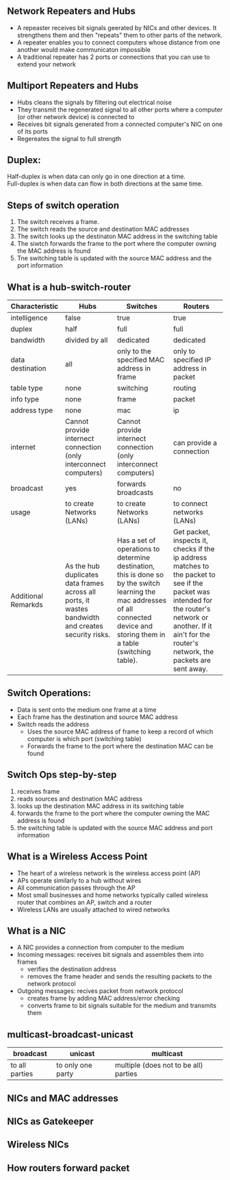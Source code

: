 ## Network Repeaters and Hubs
- A repeaster receives bit signals geerated by NICs and other devices. It strengthens them and then "repeats" them to other parts of the network.
- A repeater enables you to connect computers whose distance from one another would make communicaton impossible
- A traditional repeater has 2 ports or connections that you can use to extend your network

## Multiport Repeaters and Hubs
- Hubs cleans the signals by filtering out electrical noise
- They transmit the regenerated signal to all other ports where a computer (or other network device) is connected to
- Receives bit signals generated from a connected computer's NIC on one of its ports
- Regereates the signal to full strength

## Duplex:
Half-duplex is when data can only go in one direction at a time.<br>
Full-duplex is when data can flow in both directions at the same time.

## Steps of switch operation
1) The switch receives a frame.
2) The switch reads the source and destination MAC addresses
3) The switch looks up the destinaton MAC address in the switching table
4) The siwtch forwards the frame to the port where the computer owning the MAC address is found
5) Tne switching table is updated with the source MAC address and the port information

## What is a hub-switch-router
| Characteristic | Hubs | Switches | Routers |
|---|---|---|---|
| intelligence | false | true | true |
| duplex | half | full | full |
| bandwidth | divided by all | dedicated | dedicated |
| data destination | all | only to the specified MAC address in frame | only to specified IP address in packet |
| table type | none | switching | routing |
| info type | none | frame | packet |
| address type | none | mac | ip |
| internet | Cannot provide internect connection (only interconnect computers) | Cannot provide internect connection (only interconnect computers) | can provide a connection |
| broadcast | yes | forwards broadcasts | no |
| usage | to create Networks (LANs) | to create Networks (LANs) | to connect networks (LANs) |
| Additional Remarkds | As the hub duplicates data frames across all ports, it wastes bandwidth and creates security risks. | Has a set of operations to determine destination, this is done so by the switch learning the mac addresses of all connected device and storing them in a table (switching table). | Get packet, inspects it, checks if the ip address matches to the packet to see if the packet was intended for the router's network or another. If it ain't for the router's network, the packets are sent away. |

## Switch Operations:
- Data is sent onto the medium one frame at a time
- Each frame has the destination and source MAC address
- Switch reads the address
	- Uses the source MAC address of frame to keep a record of which computer is which port (switching table)
	- Forwards the frame to the port where the destination MAC can be found

## Switch Ops step-by-step
1) receives frame
2) reads sources and destination MAC address
3) looks up the destination MAC address in its switching table
4) forwards the frame to the port where the computer owning the MAC address is found
5) the switching table is updated with the source MAC address and port information

## What is a Wireless Access Point
- The heart of a wireless network is the wireless access point (AP)
- APs operate similarly to a hub without wires
- All communication passes through the AP
- Most small businesses and home networks typically called wireless router that combines an AP, switch and a router
- Wireless LANs are usually attached to wired networks

## What is a NIC
- A NIC provides a connection from computer to the medium
- Incoming messages: receives bit signals and assembles them into frames
	- verifies the destination address
	- removes the frame header and sends the resulting packets to the network protocol
- Outgoing messages: recives packet from network protocol
	- creates frame by adding MAC address/error checking
	- converts frame to bit signals suitable for the medium and transmits them

## multicast-broadcast-unicast
| broadcast | unicast | multicast |
|---|---|---|
| to all parties | to only one party | multiple (does not to be all) parties |

## NICs and MAC addresses
## NICs as Gatekeeper
## Wireless NICs
## How routers forward packet